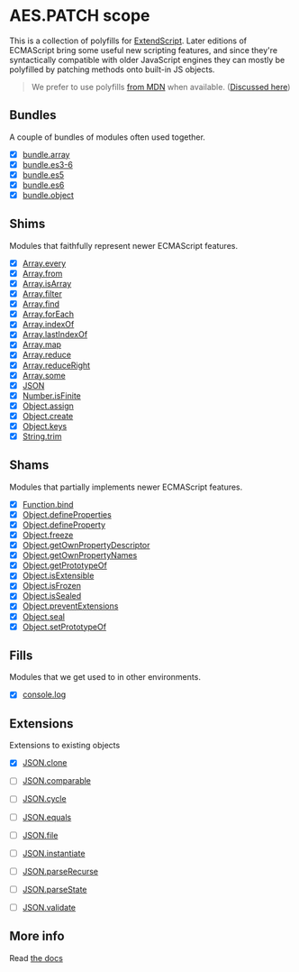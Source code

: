 # AES.PATCH scope
This is a collection of polyfills for [ExtendScript](https://en.wikipedia.org/wiki/ExtendScript). Later editions of ECMAScript bring some useful new scripting features, and since they're syntactically compatible with older JavaScript engines they can mostly be polyfilled by patching methods onto built-in JS objects.

> We prefer to use polyfills [from MDN](https://developer.mozilla.org/en-US/) when available. ([Discussed here](https://github.com/ExtendScript/extendscript-es6-shim/issues/1))

## Bundles
A couple of bundles of modules often used together.

  - [x] [bundle.array](bundle.array)
  - [x] [bundle.es3-6](bundle.es3-6)
  - [x] [bundle.es5](bundle.es5)
  - [x] [bundle.es6](bundle.es6)
  - [x] [bundle.object](bundle.object)

## Shims
Modules that faithfully represent newer ECMAScript features.

  - [x] [Array.every](array.every)
  - [x] [Array.from](array.from)
  - [x] [Array.isArray](array.isarray)
  - [x] [Array.filter](array.filter)
  - [x] [Array.find](array.find)
  - [x] [Array.forEach](array.foreach)
  - [x] [Array.indexOf](array.indexof)
  - [x] [Array.lastIndexOf](array.lastindexof)
  - [x] [Array.map](array.map)
  - [x] [Array.reduce](array.reduce)
  - [x] [Array.reduceRight](array.reduceright)
  - [x] [Array.some](array.some)
  - [x] [JSON](json)
  - [x] [Number.isFinite](number.isfinite)
  - [x] [Object.assign](object.assign)
  - [x] [Object.create](object.create)
  - [x] [Object.keys](object.keys)
  - [x] [String.trim](string.trim)

## Shams
Modules that partially implements newer ECMAScript features.

  - [x] [Function.bind](function.bind)
  - [x] [Object.defineProperties](object.defineproperties)
  - [x] [Object.defineProperty](object.defineproperty)
  - [x] [Object.freeze](object.freeze)
  - [x] [Object.getOwnPropertyDescriptor](object.getownpropertydescriptor)
  - [x] [Object.getOwnPropertyNames](object.getownpropertynames)
  - [x] [Object.getPrototypeOf](object.getprototypeof)
  - [x] [Object.isExtensible](object.isextensible)
  - [x] [Object.isFrozen](object.isfrozen)
  - [x] [Object.isSealed](object.issealed)
  - [x] [Object.preventExtensions](object.preventExtensions)
  - [x] [Object.seal](object.seal)
  - [x] [Object.setPrototypeOf](object.setprototypeof)

## Fills
Modules that we get used to in other environments.

  - [x] [console.log](console.log)

## Extensions
Extensions to existing objects

  - [x] [JSON.clone](json.clone)
  - [ ] [JSON.comparable](json.comparable)
  - [ ] [JSON.cycle](json.cycle)
  - [ ] [JSON.equals](json.equals)
  - [ ] [JSON.file](json.file)
  - [ ] [JSON.instantiate](json.instantiate)
  - [ ] [JSON.parseRecurse](json.parserecurse)
  - [ ] [JSON.parseState](json.parsestate)
  - [ ] [JSON.validate](json.validate)


## More info

Read [the docs](../../docs/README.md)

